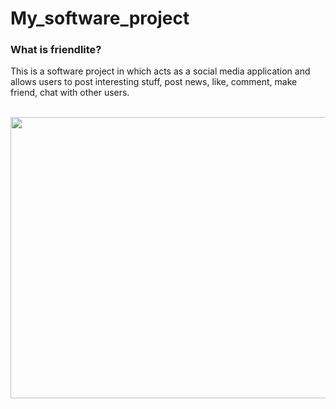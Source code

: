 # My_software_project
### What is friendlite?
This is a software project in which acts as a social media application and allows users to post interesting stuff, post news, like, comment, make friend, chat with other users. <br /> <br />

<img src="https://i.imgur.com/Hb6CM5z.png" width="600" height="450">

